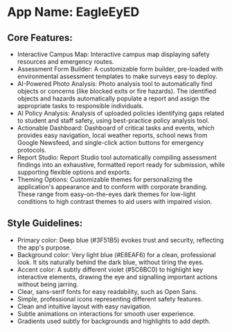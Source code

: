 # **App Name**: EagleEyED

## Core Features:

- Interactive Campus Map: Interactive campus map displaying safety resources and emergency routes.
- Assessment Form Builder: A customizable form builder, pre-loaded with environmental assessment templates to make surveys easy to deploy.
- AI-Powered Photo Analysis: Photo analysis tool to automatically find objects or concerns (like blocked exits or fire hazards). The identified objects and hazards automatically populate a report and assign the appropriate tasks to responsible individuals.
- AI Policy Analysis: Analysis of uploaded policies identifying gaps related to student and staff safety, using best-practice policy analysis tool.
- Actionable Dashboard: Dashboard of critical tasks and events, which provides easy navigation, local weather reports, school news from Google Newsfeed, and single-click action buttons for emergency protocols.
- Report Studio: Report Studio tool automatically compiling assessment findings into an exhaustive, formatted report ready for submission, while supporting flexible options and exports.
- Theming Options: Customizable themes for personalizing the application's appearance and to conform with corporate branding. These range from easy-on-the-eyes dark themes for low-light conditions to high contrast themes to aid users with impaired vision.

## Style Guidelines:

- Primary color: Deep blue (#3F51B5) evokes trust and security, reflecting the app's purpose.
- Background color: Very light blue (#E8EAF6) for a clean, professional look. It sits naturally behind the dark blue, without tiring the eyes.
- Accent color: A subtly different violet (#5C6BC0) to highlight key interactive elements, drawing the eye and signalling important actions without being jarring.
- Clear, sans-serif fonts for easy readability, such as Open Sans.
- Simple, professional icons representing different safety features.
- Clean and intuitive layout with easy navigation.
- Subtle animations on interactions for smooth user experience.
- Gradients used subtly for backgrounds and highlights to add depth.